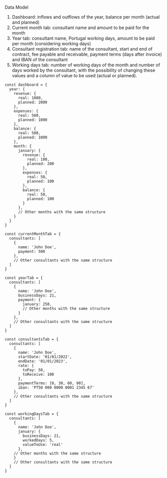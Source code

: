 Data Model

1. Dashboard: inflows and outflows of the year, balance per month (actual and planned)
2. Current month tab: consultant name and amount to be paid for the month
3. Year tab: consultant name, Portugal working days, amount to be paid per month (considering working days)
4. Consultant registration tab: name of the consultant, start and end of contract, fee payable and receivable, payment terms (days after invoice) and IBAN of the consultant
5. Working days tab: number of working days of the month and number of days worked by the consultant, with the possibility of changing these values and a column of value to be used (actual or planned).

```
const dashboard = {
  year: {
    revenue: {
      real: 1000,
      planned: 2000
    },
    expenses: {
      real: 500,
      planned: 1000
    },
    balance: {
      real: 500,
      planned: 1000
    },
    month: {
      january: {
        revenue: {
          real: 100,
          planned: 200
        },
        expenses: {
          real: 50,
          planned: 100
        },
        balance: {
          real: 50,
          planned: 100
        }
      },
      // Other months with the same structure
    }
  }
}

const currentMonthTab = {
  consultants: [
    {
      name: 'John Doe',
      payment: 500
    },
    // Other consultants with the same structure
  ]
}

const yearTab = {
  consultants: [
    {
      name: 'John Doe',
      businessDays: 21,
      payment: {
        january: 250,
        // Other months with the same structure
      }
    },
    // Other consultants with the same structure
  ]
}

const consultantsTab = {
  consultants: [
    {
      name: 'John Doe',
      startDate: '01/01/2022',
      endDate: '01/01/2023',
      rate: {
        toPay: 50,
        toReceive: 100
      },
      paymentTerms: [0, 30, 60, 90],
      iban: 'PT50 000 0000 0001 2345 67'
    },
    // Other consultants with the same structure
  ]
}

const workingDaysTab = {
  consultants: [
    {
      name: 'John Doe',
      january: {
        businessDays: 21,
        workedDays: 5,
        valueToUse: 'real'
      },
    // Other months with the same structure
    }
    // Other consultants with the same structure
  ]
}
```